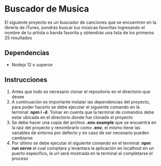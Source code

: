 # Buscador de Musica

El siguiente proyecto es un buscador de canciones que se encuentren en la librería de iTunes, pondrás buscar tus músicas favoritas ingresando el nombre de tu artista o banda favorita y obtendrás una lista de los primeros 25 resultados

## Dependencias

 - Nodejs 12 o superior

## Instrucciones 

1.  Antes que todo es necesario clonar el repositorio en el directorio que desee
2.  A continuación es importante instalar las dependencias del proyecto, para poder hacerlo se debe ejecutar el siguiente comando en la terminal: **npm i -d**. Tomar en cuenta que la terminal de comandos debe estar ubicada en el directorio donde fue clonado el proyecto
3. Se debe hacer una copia del archivo **.env.example** que se encuentra en la raíz del proyecto y renombrarlo como **.env**, el mismo tiene las variables de entorno por defecto y en caso de ser necesario pueden cambiarse
4. Por último se debe ejecutar el siguiente comando en el terminal: **npm run serve** el cual compilara y levantara la aplicación en localhost en un puerto específico, la url será mostrada en la terminal al completarse el proceso
